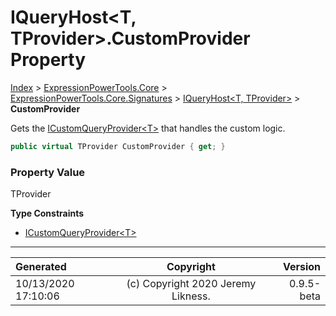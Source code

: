 ﻿# IQueryHost&lt;T, TProvider>.CustomProvider Property

[Index](../index.md) > [ExpressionPowerTools.Core](ExpressionPowerTools.Core.a.md) > [ExpressionPowerTools.Core.Signatures](ExpressionPowerTools.Core.Signatures.n.md) > [IQueryHost<T, TProvider>](ExpressionPowerTools.Core.Signatures.IQueryHost`2.i.md) > **CustomProvider**

Gets the [ICustomQueryProvider&lt;T>](ExpressionPowerTools.Core.Signatures.ICustomQueryProvider`1.i.md) that handles the custom logic.

```csharp
public virtual TProvider CustomProvider { get; }
```

### Property Value

TProvider

**Type Constraints**

- [ICustomQueryProvider&lt;T>](ExpressionPowerTools.Core.Signatures.ICustomQueryProvider`1.i.md)

---

| Generated | Copyright | Version |
| :-- | :-: | --: |
| 10/13/2020 17:10:06 | (c) Copyright 2020 Jeremy Likness. | 0.9.5-beta |
